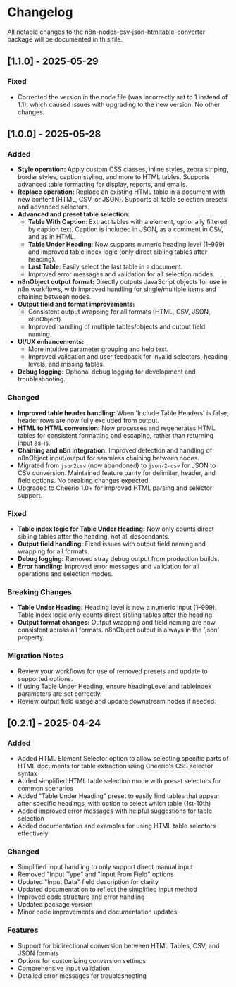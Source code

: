# Changelog

All notable changes to the n8n-nodes-csv-json-htmltable-converter package will be documented in this file.

## [1.1.0] - 2025-05-29

### Fixed
- Corrected the version in the node file (was incorrectly set to 1 instead of 1.1), which caused issues with upgrading to the new version. No other changes.

## [1.0.0] - 2025-05-28

### Added
- **Style operation:** Apply custom CSS classes, inline styles, zebra striping, border styles, caption styling, and more to HTML tables. Supports advanced table formatting for display, reports, and emails.
- **Replace operation:** Replace an existing HTML table in a document with new content (HTML, CSV, or JSON). Supports all table selection presets and advanced selectors.
- **Advanced and preset table selection:**
  - **Table With Caption**: Extract tables with a <caption> element, optionally filtered by caption text. Caption is included in JSON, as a comment in CSV, and as <caption> in HTML.
  - **Table Under Heading**: Now supports numeric heading level (1–999) and improved table index logic (only direct sibling tables after heading).
  - **Last Table**: Easily select the last table in a document.
  - Improved error messages and validation for all selection modes.
- **n8nObject output format:** Directly outputs JavaScript objects for use in n8n workflows, with improved handling for single/multiple items and chaining between nodes.
- **Output field and format improvements:**
  - Consistent output wrapping for all formats (HTML, CSV, JSON, n8nObject).
  - Improved handling of multiple tables/objects and output field naming.
- **UI/UX enhancements:**
  - More intuitive parameter grouping and help text.
  - Improved validation and user feedback for invalid selectors, heading levels, and missing tables.
- **Debug logging:** Optional debug logging for development and troubleshooting.

### Changed
- **Improved table header handling:** When 'Include Table Headers' is false, header rows are now fully excluded from output.
- **HTML to HTML conversion:** Now processes and regenerates HTML tables for consistent formatting and escaping, rather than returning input as-is.
- **Chaining and n8n integration:** Improved detection and handling of n8nObject input/output for seamless chaining between nodes.
- Migrated from `json2csv` (now abandoned) to `json-2-csv` for JSON to CSV conversion. Maintained feature parity for delimiter, header, and field options. No breaking changes expected.
- Upgraded to Cheerio 1.0+ for improved HTML parsing and selector support.

### Fixed
- **Table index logic for Table Under Heading:** Now only counts direct sibling tables after the heading, not all descendants.
- **Output field handling:** Fixed issues with output field naming and wrapping for all formats.
- **Debug logging:** Removed stray debug output from production builds.
- **Error handling:** Improved error messages and validation for all operations and selection modes.

### Breaking Changes
- **Table Under Heading:** Heading level is now a numeric input (1–999). Table index logic only counts direct sibling tables after the heading.
- **Output format changes:** Output wrapping and field naming are now consistent across all formats. n8nObject output is always in the 'json' property.

### Migration Notes
- Review your workflows for use of removed presets and update to supported options.
- If using Table Under Heading, ensure headingLevel and tableIndex parameters are set correctly.
- Review output field usage and update downstream nodes if needed.

## [0.2.1] - 2025-04-24

### Added
- Added HTML Element Selector option to allow selecting specific parts of HTML documents for table extraction using Cheerio's CSS selector syntax
- Added simplified HTML table selection mode with preset selectors for common scenarios
- Added "Table Under Heading" preset to easily find tables that appear after specific headings, with option to select which table (1st-10th)
- Added improved error messages with helpful suggestions for table selection
- Added documentation and examples for using HTML table selectors effectively

### Changed
- Simplified input handling to only support direct manual input
- Removed "Input Type" and "Input From Field" options
- Updated "Input Data" field description for clarity
- Updated documentation to reflect the simplified input method
- Improved code structure and error handling
- Updated package version
- Minor code improvements and documentation updates

### Features
- Support for bidirectional conversion between HTML Tables, CSV, and JSON formats
- Options for customizing conversion settings
- Comprehensive input validation
- Detailed error messages for troubleshooting
